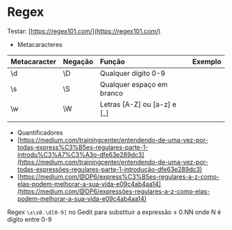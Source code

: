 # Regex

Testar: [https://regex101.com/](https://regex101.com/)

* Metacaracteres

| Metacaracter | Negação | Função | Exemplo |
| :--- | :--- | :--- | :--- |
| \d | \D | Qualquer dígito 0-9 |  |
| \s | \S | Qualquer espaço em branco |  |
| \w | \W | Letras \[A-Z\] ou \[a-z\] e \[\_\] |  |
|  |  |  |  |

* Quantificadores
* [https://medium.com/trainingcenter/entendendo-de-uma-vez-por-todas-express%C3%B5es-regulares-parte-1-introdu%C3%A7%C3%A3o-dfe63e289dc3](https://medium.com/trainingcenter/entendendo-de-uma-vez-por-todas-expressões-regulares-parte-1-introdução-dfe63e289dc3)
* [https://medium.com/@DP6/express%C3%B5es-regulares-a-z-como-elas-podem-melhorar-a-sua-vida-e09c4ab4aa14](https://medium.com/@DP6/expressões-regulares-a-z-como-elas-podem-melhorar-a-sua-vida-e09c4ab4aa14)

Regex `\±\s0.\d[0-9]` no Gedit para substituir a expressão ± 0.NN onde N é dígito entre 0-9



